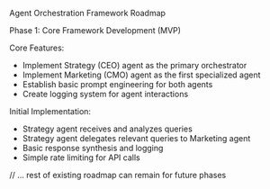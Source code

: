 Agent Orchestration Framework Roadmap

Phase 1: Core Framework Development (MVP)

Core Features:
- Implement Strategy (CEO) agent as the primary orchestrator
- Implement Marketing (CMO) agent as the first specialized agent
- Establish basic prompt engineering for both agents
- Create logging system for agent interactions

Initial Implementation:
- Strategy agent receives and analyzes queries
- Strategy agent delegates relevant queries to Marketing agent
- Basic response synthesis and logging
- Simple rate limiting for API calls

// ... rest of existing roadmap can remain for future phases
